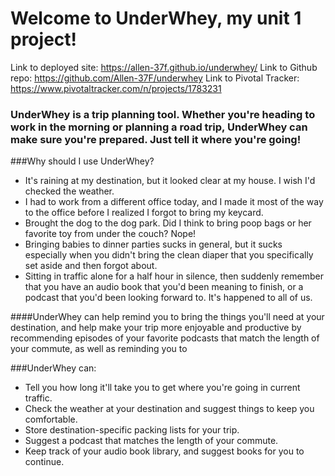 # Welcome to UnderWhey, my unit 1 project!

Link to deployed site: https://allen-37f.github.io/underwhey/
Link to Github repo: https://github.com/Allen-37F/underwhey
Link to Pivotal Tracker: https://www.pivotaltracker.com/n/projects/1783231


### UnderWhey is a trip planning tool. Whether you're heading to work in the morning or planning a road trip, UnderWhey can make sure you're prepared. Just tell it where you're going!

###Why should I use UnderWhey?

* It's raining at my destination, but it looked clear at my house. I wish I'd checked the weather.
* I had to work from a different office today, and I made it most of the way to the office before I realized I forgot to bring my keycard.
* Brought the dog to the dog park. Did I think to bring poop bags or her favorite toy from under the couch? Nope!
* Bringing babies to dinner parties sucks in general, but it sucks especially when you didn't bring the clean diaper that you specifically set aside and then forgot about.
* Sitting in traffic alone for a half hour in silence, then suddenly remember that you have an audio book that you'd been meaning to finish, or a podcast that you'd been looking forward to. It's happened to all of us.

####UnderWhey can help remind you to bring the things you'll need at your destination, and help make your trip more enjoyable and productive by recommending episodes of your favorite podcasts that match the length of your commute, as well as reminding you to

###UnderWhey can:
* Tell you how long it'll take you to get where you're going in current traffic.
* Check the weather at your destination and suggest things to keep you comfortable.
* Store destination-specific packing lists for your trip.
* Suggest a podcast that matches the length of your commute.
* Keep track of your audio book library, and suggest books for you to continue.
